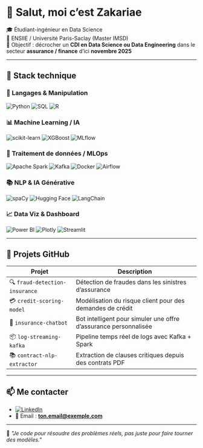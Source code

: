 # 👋 Salut, moi c’est Zakariae

🎓 Étudiant-ingénieur en Data Science  
🏫 ENSIIE / Université Paris-Saclay (Master IMSD)  
🎯 Objectif : décrocher un **CDI en Data Science ou Data Engineering** dans le secteur **assurance / finance** d’ici **novembre 2025**

---

## 🧠 Stack technique

### 🐍 Langages & Manipulation
![Python](https://img.shields.io/badge/Python-3776AB?style=for-the-badge&logo=python&logoColor=white)
![SQL](https://img.shields.io/badge/SQL-336791?style=for-the-badge&logo=postgresql&logoColor=white)
![R](https://img.shields.io/badge/R-276DC3?style=for-the-badge&logo=r&logoColor=white)

### 📊 Machine Learning / IA
![scikit-learn](https://img.shields.io/badge/scikit--learn-F7931E?style=for-the-badge&logo=scikit-learn&logoColor=white)
![XGBoost](https://img.shields.io/badge/XGBoost-E37400?style=for-the-badge)
![MLflow](https://img.shields.io/badge/MLflow-0194E2?style=for-the-badge)

### 🔎 Traitement de données / MLOps
![Apache Spark](https://img.shields.io/badge/Apache_Spark-E25A1C?style=for-the-badge&logo=apachespark&logoColor=white)
![Kafka](https://img.shields.io/badge/Kafka-231F20?style=for-the-badge&logo=apachekafka&logoColor=white)
![Docker](https://img.shields.io/badge/Docker-2496ED?style=for-the-badge&logo=docker&logoColor=white)
![Airflow](https://img.shields.io/badge/Airflow-017CEE?style=for-the-badge&logo=apacheairflow&logoColor=white)

### 📚 NLP & IA Générative
![spaCy](https://img.shields.io/badge/spaCy-09A3D5?style=for-the-badge)
![Hugging Face](https://img.shields.io/badge/🤗_HuggingFace-FFD21F?style=for-the-badge)
![LangChain](https://img.shields.io/badge/LangChain-000000?style=for-the-badge)

### 📈 Data Viz & Dashboard
![Power BI](https://img.shields.io/badge/Power_BI-F2C811?style=for-the-badge&logo=powerbi&logoColor=black)
![Plotly](https://img.shields.io/badge/Plotly-3F4F75?style=for-the-badge&logo=plotly&logoColor=white)
![Streamlit](https://img.shields.io/badge/Streamlit-FF4B4B?style=for-the-badge&logo=streamlit&logoColor=white)

---

## 📂 Projets GitHub

| Projet | Description |
|--------|-------------|
| 🔍 `fraud-detection-insurance` | Détection de fraudes dans les sinistres d’assurance |
| 💳 `credit-scoring-model` | Modélisation du risque client pour des demandes de crédit |
| 🤖 `insurance-chatbot` | Bot intelligent pour simuler une offre d’assurance personnalisée |
| 📦 `log-streaming-kafka` | Pipeline temps réel de logs avec Kafka + Spark |
| 📚 `contract-nlp-extractor` | Extraction de clauses critiques depuis des contrats PDF |

---

## 📫 Me contacter

- [![LinkedIn](https://img.shields.io/badge/LinkedIn-0A66C2?style=for-the-badge&logo=linkedin&logoColor=white)](https://linkedin.com/in/ton-lien)
- 📧 Email : **ton.email@exemple.com**

---

🧠 *"Je code pour résoudre des problèmes réels, pas juste pour faire tourner des modèles."*


